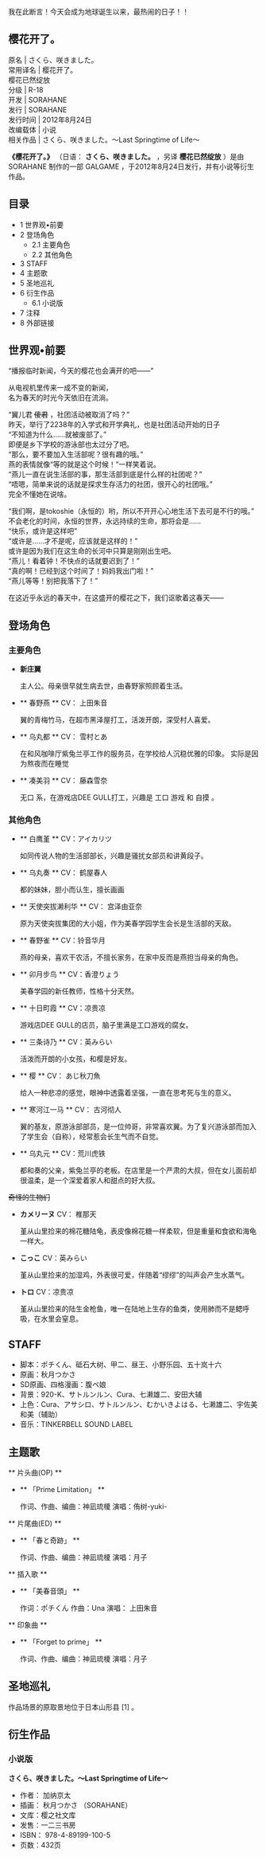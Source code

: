 我在此断言！今天会成为地球诞生以来，最热闹的日子！！

樱花开了。  
---  
原名  |  さくら、咲きました。   
常用译名  |  樱花开了。   
樱花已然绽放  
分级  |  R-18   
开发  |  SORAHANE   
发行  |  SORAHANE   
发行时间  |  2012年8月24日   
改编载体  |  小说   
相关作品  |  さくら、咲きました。～Last Springtime of Life～   
  
**《樱花开了。》** （日语： **さくら、咲きました。** ，另译 **樱花已然绽放** ）是由  SORAHANE  制作的一部  GALGAME
，于2012年8月24日发行，并有小说等衍生作品。

##  目录

  * 1  世界观•前要 
  * 2  登场角色 
    * 2.1  主要角色 
    * 2.2  其他角色 
  * 3  STAFF 
  * 4  主题歌 
  * 5  圣地巡礼 
  * 6  衍生作品 
    * 6.1  小说版 
  * 7  注释 
  * 8  外部链接 

##  世界观•前要

“播报临时新闻，今天的樱花也会满开的吧——”  
  
从电视机里传来一成不变的新闻，  
名为春天的时光今天依旧在流淌。  
  
“翼儿君 ~~傻君~~ ，社团活动被取消了吗？”  
昨天，举行了2238年的入学式和开学典礼，也是社团活动开始的日子  
“不知道为什么……就被废部了。”  
即便是乡下学校的游泳部也太过分了吧。  
“那么，要不要加入生活部呢？很有趣的哦。”  
燕的表情就像“等的就是这个时候！”一样笑着说。  
“燕儿一直在说生活部的事，那生活部到底是什么样的社团呢？”  
“唔嗯，简单来说的话就是探求生存活力的社团，很开心的社团哦。”  
完全不懂她在说啥。  
  
“我们啊，是tokoshie（永恒的）哟，所以不开开心心地生活下去可是不行的哦。”  
不会老化的时间，永恒的世界，永远持续的生命，那将会是……  
“快乐，或许是这样吧”  
“或许是……才不是呢，应该就是这样的！”  
或许是因为我们在这生命的长河中只算是刚刚出生吧。  
“燕儿！看着钟！不快点的话就要迟到了！”  
“真的啊！已经到这个时间了！妈妈我出门啦！”  
“燕儿等等！别把我落下了！”  
  
在这近乎永远的春天中，在这盛开的樱花之下，我们讴歌着这春天——

##  登场角色

###  主要角色

  * **新庄翼**

     主人公。母亲很早就生病去世，由春野家照顾着生活。 

  * ** 春野燕  ** CV：  上田朱音 

     翼的青梅竹马，在超市黑泽屋打工，活泼开朗，深受村人喜爱。 

  * ** 乌丸都  ** CV：  雪村とあ 

     在和风咖啡厅紫兔兰亭工作的服务员，在学校给人沉稳优雅的印象。  实际是因为熬夜而在睡觉 

  * ** 凑美羽  ** CV：  藤森雪奈 

     无口  系，在游戏店DEE GULL打工，兴趣是  工口  游戏  和  自摸  。 

###  其他角色

  * ** 白鹰堇  ** CV：アイカリツ 

     如同传说人物的生活部部长，兴趣是骚扰女部员和讲黄段子。 

  * ** 乌丸奏  ** CV：  鹤屋春人 

     都的妹妹，胆小而认生，擅长画画 

  * ** 天使突拔濑利华  ** CV：  宫泽由亚奈 

     原为天使突拔集团的大小姐，作为美春学园学生会长是生活部的天敌。 

  * ** 春野雀  ** CV：铃音华月 

     燕的母亲，喜欢干农活，不擅长家务，在家中反而是燕担当母亲的角色。 

  * ** 卯月步鸟  ** CV：香澄りょう 

     美春学园的新任教师，性格十分天然。 

  * ** 十日町霞  ** CV：凉贵凉 

     游戏店DEE GULL的店员，脑子里满是工口游戏的腐女。 

  * ** 三条诗乃  ** CV：英みらい 

     活泼而开朗的小女孩，和樱是好友。 

  * ** 樱  ** CV：  あじ秋刀魚 

     给人一种悲凉的感觉，眼神中透露着坚强，一直在思考死与生的意义。 

  * ** 寒河江一马  ** CV：  古河彻人 

     翼的基友，原游泳部部员，是一位帅哥，非常喜欢翼。为了复兴游泳部而加入了学生会（自称），经常惹会长生气而不自觉。 

  * ** 乌丸元  ** CV：荒川虎铁 

     都和奏的父亲，紫兔兰亭的老板。在店里是一个严肃的大叔，但在女儿面前却很温柔，是一个深爱着家人和甜点的好大叔。 

~~奇怪的生物们~~

  * **カメリーヌ** CV：  椎那天 

     堇从山里捡来的棉花糖陆龟，表皮像棉花糖一样柔软，但是重量和食欲和海龟一样大。 

  * **こっこ** CV：英みらい 

     堇从山里捡来的加湿鸡，外表很可爱，伴随着“缪缪”的叫声会产生水蒸气。 

  * **トロ** CV：凉贵凉 

     堇从山里捡来的陆生金枪鱼，唯一在陆地上生存的鱼类，使用肺而不是鳃呼吸，在水里会窒息。 

##  STAFF

  * 脚本：ポチくん、砥石大树、甲二、昼王、小野乐园、五十岚十六 
  * 原画：秋月つかさ 
  * SD原画、四格漫画：腹ペ娘 
  * 背景：920-K、サトルンルン、Cura、七濑雄二、安田大辅 
  * 上色：Cura、アサシロ、サトルンルン、むかいきよはる、七濑雄二、宇佐美和美（辅助） 
  * 音乐：TINKERBELL SOUND LABEL 

##  主题歌

** 片头曲(OP)  **

  * ** 「Prime Limitation」  **

     作词、作曲、编曲：神凪琉榎 
演唱：侑树-yuki-

** 片尾曲(ED)  **

  * ** 「春と奇跡」  **

     作词、作曲、编曲：神凪琉榎 
     演唱：月子 

** 插入歌  **

  * ** 「美春音頭」  **

     作词：ポチくん 
     作曲：Una 
     演唱：  上田朱音 

** 印象曲  **

  * ** 「Forget to prime」  **

     作词、作曲、编曲：神凪琉榎 
     演唱：月子 

  

##  圣地巡礼

作品场景的原取景地位于日本山形县  [1]  。

##  衍生作品

###  小说版

**さくら、咲きました。～Last Springtime of Life～**

  * 作者：  加纳京太 
  * 插画：  秋月つかさ  （SORAHANE） 
  * 文库：樱之社文库 
  * 发售：一二三书房 
  * ISBN：  978-4-89199-100-5 
  * 页数：432页 

  